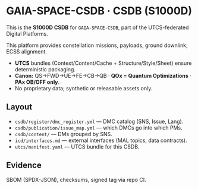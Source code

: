 # GAIA-SPACE-CSDB · CSDB (S1000D)

This is the **S1000D CSDB** for `GAIA-SPACE-CSDB`, part of the UTCS-federated Digital Platforms.

This platform provides constellation missions, payloads, ground downlink; ECSS alignment.

- **UTCS** bundles (Context/Content/Cache + Structure/Style/Sheet) ensure deterministic packaging.
- **Canon:** QS→FWD→UE→FE→CB→QB · **QOx = Quantum Optimizations** · **PAx OB/OFF only**.
- No proprietary data; synthetic or releasable assets only.

## Layout

- `csdb/register/dmc_register.yml` — DMC catalog (SNS, Issue, Lang).
- `csdb/publication/issue_map.yml` — which DMCs go into which PMs.
- `csdb/content/` — DMs grouped by SNS.
- `icd/interfaces.md` — external interfaces (MAL topics, data contracts).
- `utcs/manifest.yaml` — UTCS bundle for this CSDB.

## Evidence

SBOM (SPDX-JSON), checksums, signed tag via repo CI.
